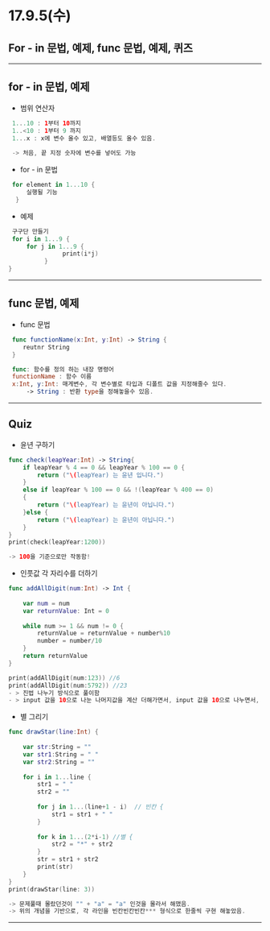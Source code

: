 # 17.9.5(수)
## For - in 문법, 예제, func 문법, 예제, 퀴즈
---

## for - in 문법, 예제

- 범위 연산자 

```swift
 1...10 : 1부터 10까지
 1..<10 : 1부터 9 까지
 1...x : x에 변수 올수 있고, 배열등도 올수 있음. 
 
 -> 처음, 끝 지정 숫자에 변수를 넣어도 가능
```
 
- for - in 문법 
 
```swift
 for element in 1...10 {
     실행될 기능 
  }
```
 
- 예제

```swift
 구구단 만들기
 for i in 1...9 {
     for j in 1...9 {
               print(i*j)
          }
}
```
 
---
 
## func 문법, 예제 

 - func 문법 
 
```swift
 func functionName(x:Int, y:Int) -> String { 
 	reutnr String
 }

 func: 함수를 정의 하는 내장 명령어
 functionName : 함수 이름
 x:Int, y:Int: 매게변수, 각 변수별로 타입과 디폴트 값을 지정해줄수 있다. 
	 -> String : 반환 type을 정해놓을수 있음. 
```
 
--- 
 
## Quiz
 
 - 윤년 구하기

```swift
func check(leapYear:Int) -> String{
    if leapYear % 4 == 0 && leapYear % 100 == 0 {
        return ("\(leapYear) 는 윤년 입니다.")
    }
    else if leapYear % 100 == 0 && !(leapYear % 400 == 0)
    {
        return ("\(leapYear) 는 윤년이 아닙니다.")
    }else {
        return ("\(leapYear) 는 윤년이 아닙니다.")
    }
}
print(check(leapYear:1200))

-> 100을 기준으로만 작동함! 
```

 
 - 인풋값 각 자리수를 더하기

```swift
func addAllDigit(num:Int) -> Int {
    
    var num = num
    var returnValue: Int = 0
    
    while num >= 1 && num != 0 {
        returnValue = returnValue + number%10
        number = number/10
    }
    return returnValue
}

print(addAllDigit(num:123)) //6
print(addAllDigit(num:5792)) //23
- > 진법 나누기 방식으로 풀이함
- > input 값을 10으로 나눈 나머지값을 계산 더해가면서, input 값을 10으로 나누면서, 계산함.
```
 
 - 별 그리기 

 
```swift
func drawStar(line:Int) {
    
    var str:String = ""
    var str1:String = " "
    var str2:String = ""
    
    for i in 1...line {
        str1 = " "
        str2 = ""
        
        for j in 1...(line+1 - i)  // 빈칸 {
            str1 = str1 + " "
        }
        
        for k in 1...(2*i-1) //별 {
            str2 = "*" + str2
        }
        str = str1 + str2
        print(str)
    }
}
print(drawStar(line: 3))

-> 문제풀때 몰랐던것이 "" + "a" = "a" 인것을 몰라서 해맸음. 
-> 위의 개념을 기반으로, 각 라인을 빈칸빈칸빈칸*** 형식으로 한줄씩 구현 해놓았음. 
```
 
---


  
